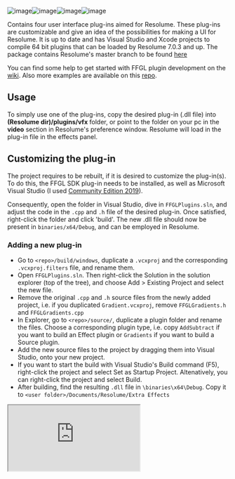 ![image](https://user-images.githubusercontent.com/53759287/150963688-497e5f63-fcb5-45e7-aa6b-9a6cc6d00623.png)![image](https://user-images.githubusercontent.com/53759287/150963396-02407643-f98e-40a3-aff2-6a483e5a97e7.png)![image](https://user-images.githubusercontent.com/53759287/150963471-7c3f3872-5cb7-48b4-b39b-daf88c0ddb40.png)![image](https://user-images.githubusercontent.com/53759287/150963574-55bca4cf-08d7-4f70-89aa-082408ca4891.png)



Contains four user interface plug-ins aimed for Resolume. These plug-ins are customizable and give an idea of the possibilities for making a UI for Resolume.
It is up to date and has Visual Studio and Xcode projects to compile 64 bit plugins that can be loaded by Resolume 7.0.3 and up.
The package contains Resolume's master branch to be found [here](https://github.com/resolume/ffgl)

You can find some help to get started with FFGL plugin development on the [wiki](https://github.com/resolume/ffgl/wiki).
Also more examples are available on this [repo](https://github.com/flyingrub/ffgl/tree/more/).

## Usage
To simply use one of the plug-ins, copy the desired plug-in (.dll file) into **(Resolume dir)/plugins/vfx** folder, or point to the folder on your pc in the **video** section in Resolume's preference window. Resolume will load in the plug-in file in the effects panel. 

## Customizing the plug-in
The project requires to be rebuilt, if it is desired to customize the plug-in(s).
To do this, the FFGL SDK plug-in needs to be installed, as well as Microsoft Visual Studio (I used [Community Edition 2019](https://my.visualstudio.com/Downloads?q=visual%20studio%202019&wt.mc_id=o~msft~vscom~older-downloads)). 

Consequently, open the folder in Visual Studio, dive in `FFGLPlugins.sln`, and adjust the code in the `.cpp` and `.h` file of the desired plug-in. 
Once satisfied, right-click the folder and click 'build'. The new .dll file should now be present in `binaries/x64/Debug`, and can be employed in Resolume.


### Adding a new plug-in
- Go to `<repo>/build/windows`, duplicate a `.vcxproj` and the corresponding `.vcxproj.filters` file, and rename them.
- Open `FFGLPlugins.sln`. Then right-click the Solution in the solution explorer (top of the tree), and choose Add > Existing Project and select the new file.
- Remove the original `.cpp` and `.h` source files from the newly added project, i.e. if you duplicated `Gradient.vcxproj`, remove `FFGLGradients.h` and `FFGLGradients.cpp`
- In Explorer, go to `<repo>/source/`, duplicate a plugin folder and rename the files. Choose a corresponding plugin type, i.e. copy `AddSubtract` if you want to build an Effect plugin or `Gradients` if you want to build a Source plugin.
- Add the new source files to the project by dragging them into Visual Studio, onto your new project.
- If you want to start the build with Visual Studio's Build command (F5), right-click the project and select Set as Startup Project. Altenatively, you can right-click the project and select Build.
- After building, find the resulting `.dll` file in `\binaries\x64\Debug`. Copy it to `<user folder>/Documents/Resolume/Extra Effects`

<iframe src="https://blueprintue.com/render/bbi09fgf/" scrolling="no" allowfullscreen></iframe>
